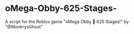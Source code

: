 # oMega-Obby-625-Stages-
A script for the Roblox game "oMega Obby 🌟 625 Stages!" by "@MonkrysGhost"
